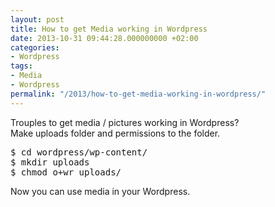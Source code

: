 ```yaml
---
layout: post
title: How to get Media working in Wordpress
date: 2013-10-31 09:44:28.000000000 +02:00
categories:
- Wordpress
tags:
- Media
- Wordpress
permalink: "/2013/how-to-get-media-working-in-wordpress/"
---
```

Trouples to get media / pictures working in Wordpress?  
Make uploads folder and permissions to the folder.

<pre>$ cd wordpress/wp-content/
$ mkdir uploads
$ chmod o+wr uploads/</pre>

Now you can use media in your Wordpress.